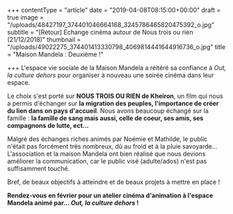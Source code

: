 +++
contentType = "article"
date = "2019-04-08T08:15:00+00:00"
draft = true
image = "/uploads/48427197_374401046664168_3245786465820475392_o.jpg"
subtitle = "[Retour] Echange cinéma autour de Nous trois ou rien (21/12/2018)"
thumbnail = "/uploads/49022275_374401413330798_4069814441644916736_o.jpg"
title = "Maison Mandela : Deuxième !"

+++
L'espace vie sociale de la Maison Mandela a réitéré sa confiance à _Out, la culture dehors_ pour organiser à nouveau une soirée cinéma dans leur espace.

Le choix s'est porté sur **NOUS TROIS OU RIEN de Kheiron**, un film qui nous a permis d'échanger sur **la migration des peuples, l'importance de créer du lien dans on pays d'accueil**. Nous avons beaucoup échangé sur la famille : **la famille de sang mais aussi, celle de coeur, ses amis, ses compagnons de lutte, ect...**

Malgré des échanges riches animés par Noémie et Mathilde, le public n'était pas forcément très nombreux, dû au froid et à la pluie savoyarde... L'association et la maison Mandela ont bien réalisé que nous devions améliorer la communication, car le public visé (adulte/ados) n'est pas suffisamment touché.

Bref, de beaux objectifs à atteindre et de beaux projets à mettre en place !

**Rendez-vous en février pour un atelier cinéma d'animation à l'espace Mandela animé par... _Out, la culture dehors_ !**